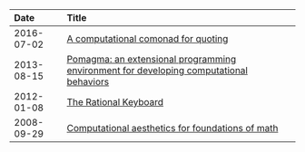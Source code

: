 
| Date | Title |
|:-----|:------|
| 2016-07-02 | [A computational comonad for quoting](https://github.com/fritzo/blog/blob/master/posts/2016-07-02-quoting-comonad.md)
| 2013-08-15 | [Pomagma: an extensional programming environment for developing computational behaviors](https://github.com/fritzo/blog/blob/master/posts/2013-08-15-pomagma.md)
| 2012-01-08 | [The Rational Keyboard](https://github.com/fritzo/blog/blob/master/posts/2012-01-08-rational-keyboard.md)
| 2008-09-29 | [Computational aesthetics for foundations of math](https://github.com/fritzo/blog/blob/master/posts/2008-09-29-computational-aesthetics.md)

